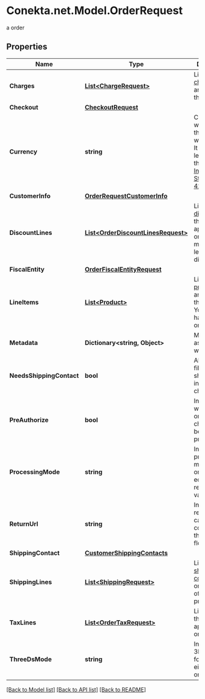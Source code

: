 # Conekta.net.Model.OrderRequest
a order

## Properties

Name | Type | Description | Notes
------------ | ------------- | ------------- | -------------
**Charges** | [**List&lt;ChargeRequest&gt;**](ChargeRequest.md) | List of [charges](https://developers.conekta.com/v2.1.0/reference/orderscreatecharge) that are applied to the order | [optional] 
**Checkout** | [**CheckoutRequest**](CheckoutRequest.md) |  | [optional] 
**Currency** | **string** | Currency with which the payment will be made. It uses the 3-letter code of the [International Standard ISO 4217.](https://es.wikipedia.org/wiki/ISO_4217) | 
**CustomerInfo** | [**OrderRequestCustomerInfo**](OrderRequestCustomerInfo.md) |  | 
**DiscountLines** | [**List&lt;OrderDiscountLinesRequest&gt;**](OrderDiscountLinesRequest.md) | List of [discounts](https://developers.conekta.com/v2.1.0/reference/orderscreatediscountline) that are applied to the order. You must have at least one discount. | [optional] 
**FiscalEntity** | [**OrderFiscalEntityRequest**](OrderFiscalEntityRequest.md) |  | [optional] 
**LineItems** | [**List&lt;Product&gt;**](Product.md) | List of [products](https://developers.conekta.com/v2.1.0/reference/orderscreateproduct) that are sold in the order. You must have at least one product. | 
**Metadata** | **Dictionary&lt;string, Object&gt;** | Metadata associated with the order | [optional] 
**NeedsShippingContact** | **bool** | Allows you to fill out the shipping information at checkout | [optional] 
**PreAuthorize** | **bool** | Indicates whether the order charges must be preauthorized | [optional] [default to false]
**ProcessingMode** | **string** | Indicates the processing mode for the order, either ecommerce, recurrent or validation. | [optional] 
**ReturnUrl** | **string** | Indicates the redirection callback upon completion of the 3DS2 flow. | [optional] 
**ShippingContact** | [**CustomerShippingContacts**](CustomerShippingContacts.md) |  | [optional] 
**ShippingLines** | [**List&lt;ShippingRequest&gt;**](ShippingRequest.md) | List of [shipping costs](https://developers.conekta.com/v2.1.0/reference/orderscreateshipping). If the online store offers digital products. | [optional] 
**TaxLines** | [**List&lt;OrderTaxRequest&gt;**](OrderTaxRequest.md) | List of [taxes](https://developers.conekta.com/v2.1.0/reference/orderscreatetaxes) that are applied to the order. | [optional] 
**ThreeDsMode** | **string** | Indicates the 3DS2 mode for the order, either smart or strict. | [optional] 

[[Back to Model list]](../README.md#documentation-for-models) [[Back to API list]](../README.md#documentation-for-api-endpoints) [[Back to README]](../README.md)

